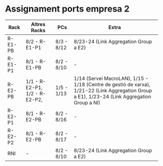 # Assignament ports empresa 2
| Rack    | Altres Racks                                            | PCs        | Extra                                                           |
|---------|---------------------------------------------------------|------------|-----------------------------------------------------------------|
| R-E1-PB | 8/2 - R-E1-P1                            | 8/3 - 8/12 |8/23-24 (Link Aggregation Group a E2)|
| R-E1-P1 | 8/1 - R-E1-PB                                           | 8/2 - 8/10 | -                                                               |
| R-E2-PB | 1/1 - R-E2-P1, 1/2 - R-E2-P2, | 1/5 - 1/13 | 1/14 (Servei MacroLAN), 1/15 - 1/18 (Centre de gestió de xarxa), 1/21-22 (Link Aggregation Group a E1), 1/23-24 (Link Aggregation Group a NI) |
| R-E2-P1 | 8/1 - R-E2-PB                                           | 8/2 - 8/16 | -                                                               |
| R-E2-P2 | 8/1 - R-E2-PB                                           | 8/2 - 8/17 | -                                                               |
| RNI     | - | 8/2 - 8/10 |8/23-24 (Link Aggregation Group a E2)|
